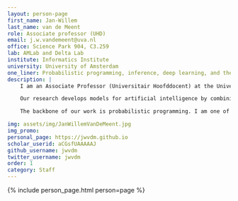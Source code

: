 ```yaml
---
layout: person-page
first_name: Jan-Willem 
last_name: van de Meent
role: Associate professor (UHD)
email: j.w.vandemeent@uva.nl
office: Science Park 904, C3.259
lab: AMLab and Delta Lab
institute: Informatics Institute
university: University of Amsterdam
one_liner: Probabilistic programming, inference, deep learning, and their applications.
description: |
    I am an Associate Professor (Universitair Hoofddocent) at the University of Amsterdam, where I co-direct the [AMLab](https://amlab.science.uva.nl/) with Max Welling. I am also an Assistant Professor (on leave) at Northeastern University, where I continue to advise and collaborate.

    Our research develops models for artificial intelligence by combining probabilistic programming and deep learning. Our work seeks to understand what inductive biases can enable models to generalize from limited data. These inductive biases can take the form of a simulator that incorporates knowledge of an underlying physical system, causal structure, or symmetries of the underlying domain. We combine model development with research on methods for inference in these models. We also put this work into practice in collaborations with researchers in robotics, NLP, healthcare, and the physical sciences. 

    The backbone of our work is probabilistic programming. I am one of the creators of [Anglican](https://probprog.github.io/anglican/index.html), a probabilistic language based on Clojure. My group currently develops [Probabilistic Torch](https://github.com/probtorch/probtorch), a library for deep generative models that extends PyTorch. I am writing a book on probabilistic programming, a draft of which is available on [arXiv](https://arxiv.org/abs/1809.10756). I am also a co-chair of the international conference on probabilistic programming ([PROBPROG](https://probprog.cc/)).

img: assets/img/JanWillemVanDeMeent.jpg
img_promo: 
personal_page: https://jwvdm.github.io
scholar_userid: aCGsfUAAAAAJ
github_username: jwvdm
twitter_username: jwvdm
order: 1
category: Staff 
---
```


{% include person_page.html person=page %}

